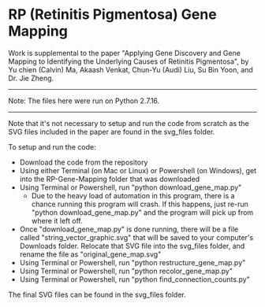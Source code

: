 # RP (Retinitis Pigmentosa) Gene Mapping
Work is supplemental to the paper "Applying Gene Discovery and Gene Mapping to Identifying the Underlying Causes of Retinitis Pigmentosa", by Yu chien (Calvin) Ma, Akaash Venkat, Chun-Yu (Audi) Liu, Su Bin Yoon, and Dr. Jie Zheng.

- - - -

Note: The files here were run on Python 2.7.16.

- - - -

Note that it's not necessary to setup and run the code from scratch as the SVG files included in the paper are found in the svg_files folder.


To setup and run the code:

* Download the code from the repository
* Using either Terminal (on Mac or Linux) or Powershell (on Windows), get into the RP-Gene-Mapping folder that was downloaded
* Using Terminal or Powershell, run "python download_gene_map.py"
    * Due to the heavy load of automation in this program, there is a chance running this program will crash. If this happens, just re-run "python download_gene_map.py" and the program will pick up from where it left off.
* Once "download_gene_map.py" is done running, there will be a file called "string_vector_graphic.svg" that will be saved to your computer's Downloads folder. Relocate that SVG file into the svg_files folder, and rename the file as "original_gene_map.svg"
* Using Terminal or Powershell, run "python restructure_gene_map.py"
* Using Terminal or Powershell, run "python recolor_gene_map.py"
* Using Terminal or Powershell, run "python find_connection_counts.py"

The final SVG files can be found in the svg_files folder.
